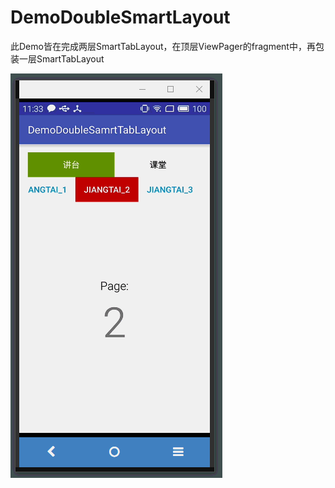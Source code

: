 # DemoDoubleSmartLayout
此Demo皆在完成两层SmartTabLayout，在顶层ViewPager的fragment中，再包装一层SmartTabLayout

![效果图](https://github.com/LeeeYou/DemoDoubleSmartLayout/blob/master/doubleSmartLayout.gif)